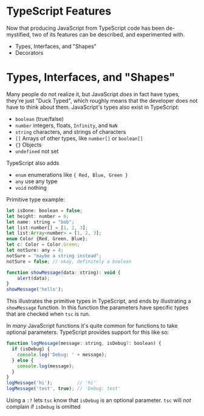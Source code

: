 # TypeScript Features

Now that producing JavaScript from TypeScript code has been de-mystified, two of
its features can be described, and experimented with.

- Types, Interfaces, and "Shapes"
- Decorators

# Types, Interfaces, and "Shapes"

Many people do not realize it, but JavaScript _does_ in fact have types, they're
just "Duck Typed", which roughly means that the developer does not have to think
about them.  JavaScript's types also exist in TypeScript:

- `boolean` (true/false)
- `number` integers, floats, `Infinity`, and `NaN`
- `string` characters, and strings of characters
- `[]` Arrays of other types, like `number[]` or `boolean[]`
- `{}` Objects
- `undefined` not set

TypeScript also adds

- `enum` enumerations like `{ Red, Blue, Green }`
- `any` use any type
- `void` nothing

Primitive type example:

```javascript
let isDone: boolean = false;
let height: number = 6;
let name: string = "bob";
let list:number[] = [1, 2, 3]; 
let list:Array<number> = [1, 2, 3];
enum Color {Red, Green, Blue};
let c: Color = Color.Green;
let notSure: any = 4;
notSure = "maybe a string instead";
notSure = false; // okay, definitely a boolean

function showMessage(data: string): void {
    alert(data);
}
showMessage('hello');
```

This illustrates the primitive types in TypeScript, and ends by illustrating
a `showMessage` function. In this function the parameters have specific types
that are checked when `tsc` is run.

In _many_ JavaScript functions it's quite common for functions to take optional
parameters. TypeScript provides support for this like so:

```js
function logMessage(message: string, isDebug?: boolean) {
  if (isDebug) {
    console.log('Debug: ' + message);
  } else {
    console.log(message);
  }
}
logMessage('hi');         // 'hi'
logMessage('test', true); // 'Debug: test'
```

Using a `:?` lets `tsc` know that `isDebug` is an optional parameter.  `tsc`
will _not_ complain if `isDebug` is omitted 